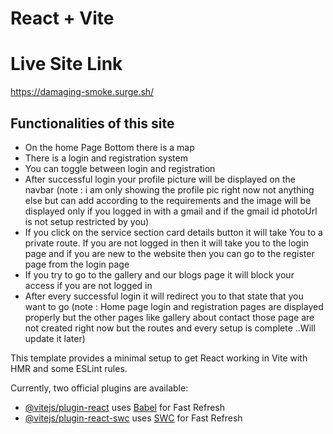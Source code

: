 # React + Vite

# Live Site Link

https://damaging-smoke.surge.sh/


## Functionalities of this site

* On the home Page Bottom there is a map 
* There is a login and registration system 
* You can toggle between login and registration
* After successful login your profile picture will be displayed on the navbar (note : i am only showing the profile pic right now not anything else but can add according to the requirements and the image will be displayed only if you logged in with a gmail and if the gmail id photoUrl is not setup restricted by you)
* If you click on the service section card details button it will take You to a private route. If you are not logged in then it will take you to the login page and if you are new to the website then you can go to the register page from the login page 
* If you try to go to the gallery and our blogs page it will block your access if you are not logged in
* After every successful login it will redirect you to that state that you want to go
(note : Home page login and registration pages are displayed properly but the other pages like gallery about contact those page are not created right now but the routes and every setup is complete ..Will update it later)

This template provides a minimal setup to get React working in Vite with HMR and some ESLint rules.

Currently, two official plugins are available:

- [@vitejs/plugin-react](https://github.com/vitejs/vite-plugin-react/blob/main/packages/plugin-react/README.md) uses [Babel](https://babeljs.io/) for Fast Refresh
- [@vitejs/plugin-react-swc](https://github.com/vitejs/vite-plugin-react-swc) uses [SWC](https://swc.rs/) for Fast Refresh
